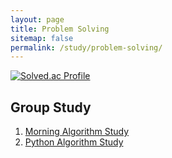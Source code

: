 ```yaml
---
layout: page
title: Problem Solving
sitemap: false
permalink: /study/problem-solving/
---
```


[![Solved.ac Profile](http://mazassumnida.wtf/api/v2/generate_badge?boj=jeey0124)](https://solved.ac/jeey0124/)

## Group Study
1. [Morning Algorithm Study](morning-algorithm-study)
2. [Python Algorithm Study](python-algorithm-study)
